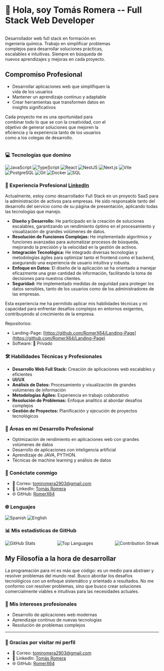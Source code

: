# 👋 Hola, soy Tomás Romera -- Full Stack Web Developer

<div style="display: flex; align-items: center; justify-content: space-between;">
  <div style="width: 70%;">

Desarrollador web full stack en formación en ingeniería química. Trabajo en simplificar problemas complejos para desarrollar soluciones prácticas, escalables e intuitivas. Siempre en búsqueda de nuevos aprendizajes y mejoras en cada proyecto.

## Compromiso Profesional

  - Desarrollar aplicaciones web que simplifiquen la vida de los usuarios
  - Mantener un aprendizaje continuo y adaptable
  - Crear herramientas que transformen datos en insights significativos

  Cada proyecto me es una oportunidad para combinar todo lo que se con la creatividad, con el objetivo de generar soluciones que mejoren la eficiencia y la experiencia  tanto de los usuarios como a los colegas de desarrollo.

  </div>
   <!-- <img src="https://github.com/RomerX64.png" alt="Tomás Romera" width="250" height="250" style="border-radius: 50%; margin-left: 20px;"/> -->

</div>

### 💻 Tecnologías que domino

<div>
  <img src="https://img.shields.io/badge/JavaScript-F7DF1E?style=for-the-badge&logo=javascript&logoColor=black" alt="JavaScript"/>
  <img src="https://img.shields.io/badge/TypeScript-3178C6?style=for-the-badge&logo=typescript&logoColor=white" alt="TypeScript"/>
  <img src="https://img.shields.io/badge/React-61DAFB?style=for-the-badge&logo=react&logoColor=black" alt="React"/>
  <img src="https://img.shields.io/badge/NestJS-E0234E?style=for-the-badge&logo=nestjs&logoColor=white" alt="NestJS"/>
  <img src="https://img.shields.io/badge/Next.js-000000?style=for-the-badge&logo=nextdotjs&logoColor=white" alt="Next.js"/>
  <img src="https://img.shields.io/badge/Vite-646CFF?style=for-the-badge&logo=vite&logoColor=white" alt="Vite"/>
  <img src="https://img.shields.io/badge/PostgreSQL-336791?style=for-the-badge&logo=postgresql&logoColor=white" alt="PostgreSQL"/>
  <img src="https://img.shields.io/badge/Git-F05032?style=for-the-badge&logo=git&logoColor=white" alt="Git"/>
  <img src="https://img.shields.io/badge/Docker-2496ED?style=for-the-badge&logo=docker&logoColor=white" alt="Docker"/>
  <img src="https://img.shields.io/badge/SQL-4479A1?style=for-the-badge&logo=postgresql&logoColor=white" alt="SQL"/>
</div>

### 💼 Experiencia Profesional [LinkedIn](https://www.linkedin.com/in/tomas-romera-817a81271)

Actualmente, estoy como desarrollador Full Stack en un proyecto SaaS para la administración de activos para empresas. He sido responsable tanto del desarrollo del servicio como de su página de presentación, aplicando todas las tecnologías que manejo.

- **Diseño y Desarrollo:** He participado en la creación de soluciones escalables, garantizando un rendimiento óptimo en el procesamiento y visualización de grandes volúmenes de datos.
- **Resolución de Funciones Complejas:** He implementado algoritmos y funciones avanzadas para automatizar procesos de búsqueda, mejorando la precisión y la velocidad en la gestión de activos.
- **Integración Tecnológica:** He integrado diversas tecnologías y metodologías ágiles para optimizar tanto el frontend como el backend, asegurando una experiencia de usuario intuitiva y robusta.
- **Enfoque en Datos:** El diseño de la aplicación se ha orientado a manejar eficazmente una gran cantidad de información, facilitando la toma de decisiones para nuestros clientes.
- **Seguridad:** He implementado medidas de seguridad para proteger los datos sensibles, tanto de los usuarios como de los administradores de las empresas.

Esta experiencia me ha permitido aplicar mis habilidades técnicas y mi capacidad para enfrentar desafíos complejos en entornos exigentes, contribuyendo al crecimiento de la empresa.

  Repositorios:
  - Landing-Page: [https://github.com/RomerX64/Landing-Page](https://github.com/RomerX64/Landing-Page)
  - Software: 🔐 Privado

### 🛠️ Habilidades Técnicas y Profesionales

- **Desarrollo Web Full Stack:** Creación de aplicaciones web escalables y eficientes
- **UI/UX**
- **Análisis de Datos:** Procesamiento y visualización de grandes volúmenes de información
- **Metodologías Ágiles:** Experiencia en trabajo colaborativo
- **Resolución de Problemas:** Enfoque analítico al abordar desafíos complejos
- **Gestión de Proyectos:** Planificación y ejecución de proyectos tecnológicos


### 🌱 Áreas en mi Desarrollo Profesional

- Optimización de rendimiento en aplicaciones web con grandes volúmenes de datos
- Desarrollo de aplicaciones con inteligencia artificial
- Aprendizaje de JAVA, PYTHON.
- Técnicas de machine learning y análisis de datos

### 🤝 Conéctate conmigo

- 📧 Correo: tomiromera2903@gmail.com
- 🔗 LinkedIn: [Tomás Romera](https://www.linkedin.com/in/tomas-romera-817a81271)
- 🌐 GitHub: [RomerX64](https://github.com/RomerX64)


### 🌐 Lenguajes

<div>
  <img src="https://img.shields.io/badge/Spanish-Native-green?style=for-the-badge" alt="Spanish"/>
  <img src="https://img.shields.io/badge/English-Intermediate-blue?style=for-the-badge" alt="English"/>
</div>


### 📊 Mis estadísticas de GitHub

<div style="display: flex; justify-content: space-between;">
  <img src="https://github-readme-stats.vercel.app/api?username=RomerX64&show_icons=true&theme=radical" alt="GitHub Stats" />
  <img src="https://github-readme-stats.vercel.app/api/top-langs/?username=RomerX64&layout=compact" alt="Top Languages">
  <img src="https://github-readme-streak-stats.herokuapp.com/?user=RomerX64" alt="Contribution Streak" />
</div>


## My Filosofía a la hora de desarrollar

La programación para mí es más que código: es un medio para abstraer y resolver problemas del mundo real. Busco abordar los desafíos tecnológicos con un enfoque sistemático y orientado a resultados. No me conformo con resolver problemas, sino que busco crear soluciones comercialmente viables e intuitivas para las necesidades actuales.


### 🚀 Mis intereses profesionales

- Desarrollo de aplicaciones web modernas
- Aprendizaje continuo de nuevas tecnologías
- Resolución de problemas complejos

---


### 👋 Gracias por visitar mi perfil

- 📧 Correo: tomiromera2903@gmail.com
- 🔗 LinkedIn: [Tomás Romera](https://www.linkedin.com/in/tomas-romera-817a81271)
- 🌐 GitHub: [RomerX64](https://github.com/RomerX64)
